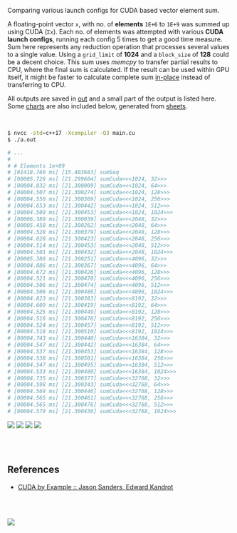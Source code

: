 Comparing various launch configs for CUDA based vector element sum.

A floating-point vector `x`, with no. of **elements** `1E+6` to `1E+9` was
summed up using CUDA (`Σx`). Each no. of elements was attempted with
various **CUDA launch configs**, running each config 5 times to get a good
time measure. Sum here represents any reduction operation that processes
several values to a single value. Using a `grid_limit` of **1024** and a
`block_size` of **128** could be a decent choice. This sum uses *memcpy*
to transfer partial results to CPU, where the final sum is calculated. If
the result can be used within GPU itself, it might be faster to calculate
complete sum [in-place] instead of transferring to CPU.

All outputs are saved in [out](out/) and a small part of the output is listed
here. Some [charts] are also included below, generated from [sheets].

<br>

```bash
$ nvcc -std=c++17 -Xcompiler -O3 main.cu
$ ./a.out

# ...
#
# # Elements 1e+09
# [01418.760 ms] [15.403683] sumSeq
# [00005.728 ms] [21.299604] sumCuda<<<1024, 32>>>
# [00004.832 ms] [21.300009] sumCuda<<<1024, 64>>>
# [00004.507 ms] [21.300274] sumCuda<<<1024, 128>>>
# [00004.550 ms] [21.300369] sumCuda<<<1024, 256>>>
# [00004.653 ms] [21.300442] sumCuda<<<1024, 512>>>
# [00004.509 ms] [21.300453] sumCuda<<<1024, 1024>>>
# [00006.389 ms] [21.300039] sumCuda<<<2048, 32>>>
# [00005.458 ms] [21.300262] sumCuda<<<2048, 64>>>
# [00004.528 ms] [21.300379] sumCuda<<<2048, 128>>>
# [00004.628 ms] [21.300423] sumCuda<<<2048, 256>>>
# [00004.514 ms] [21.300453] sumCuda<<<2048, 512>>>
# [00004.501 ms] [21.300432] sumCuda<<<2048, 1024>>>
# [00005.386 ms] [21.300251] sumCuda<<<4096, 32>>>
# [00004.886 ms] [21.300367] sumCuda<<<4096, 64>>>
# [00004.672 ms] [21.300426] sumCuda<<<4096, 128>>>
# [00004.521 ms] [21.300470] sumCuda<<<4096, 256>>>
# [00004.506 ms] [21.300474] sumCuda<<<4096, 512>>>
# [00004.506 ms] [21.300486] sumCuda<<<4096, 1024>>>
# [00004.823 ms] [21.300383] sumCuda<<<8192, 32>>>
# [00004.609 ms] [21.300419] sumCuda<<<8192, 64>>>
# [00004.525 ms] [21.300449] sumCuda<<<8192, 128>>>
# [00004.516 ms] [21.300476] sumCuda<<<8192, 256>>>
# [00004.524 ms] [21.300457] sumCuda<<<8192, 512>>>
# [00004.518 ms] [21.300510] sumCuda<<<8192, 1024>>>
# [00004.743 ms] [21.300440] sumCuda<<<16384, 32>>>
# [00004.547 ms] [21.300442] sumCuda<<<16384, 64>>>
# [00004.537 ms] [21.300453] sumCuda<<<16384, 128>>>
# [00004.538 ms] [21.300501] sumCuda<<<16384, 256>>>
# [00004.547 ms] [21.300495] sumCuda<<<16384, 512>>>
# [00004.533 ms] [21.300480] sumCuda<<<16384, 1024>>>
# [00004.735 ms] [21.300377] sumCuda<<<32768, 32>>>
# [00004.598 ms] [21.300343] sumCuda<<<32768, 64>>>
# [00004.569 ms] [21.300446] sumCuda<<<32768, 128>>>
# [00004.565 ms] [21.300461] sumCuda<<<32768, 256>>>
# [00004.565 ms] [21.300476] sumCuda<<<32768, 512>>>
# [00004.579 ms] [21.300436] sumCuda<<<32768, 1024>>>
```

[![](https://i.imgur.com/U9U5Vbm.gif)][sheets]
[![](https://i.imgur.com/lDw866b.gif)][sheets]
[![](https://i.imgur.com/5JsrM6E.gif)][sheets]
[![](https://i.imgur.com/CAJ8wwT.gif)][sheets]

<br>
<br>


## References

- [CUDA by Example :: Jason Sanders, Edward Kandrot](http://www.mat.unimi.it/users/sansotte/cuda/CUDA_by_Example.pdf)

<br>
<br>

[![](https://i.imgur.com/SrEEKD5.png)](https://www.youtube.com/watch?v=vTdodyhhjww)

[in-place]: https://github.com/puzzlef/sum-cuda-inplace-adjust-launch
[charts]: https://photos.app.goo.gl/Jytw1qgSFPoTrL1FA
[sheets]: https://docs.google.com/spreadsheets/d/1F2L2ro1rOO-ZSNcXnhVDJqltwNfg2lSoh8WlqQ-YMw8/edit?usp=sharing
